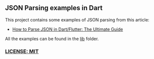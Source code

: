 ## JSON Parsing examples in Dart

This project contains some examples of JSON parsing from this article:

- [How to Parse JSON in Dart/Flutter: The Ultimate Guide](https://capsistema.com.br/index.php/2023/12/04/como-parse-json-em-dart-flutter-o-guia-definitivo/)

All the examples can be found in the [lib](lib) folder.

### [LICENSE: MIT](LICENSE.md)

